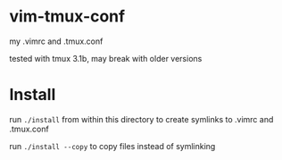# vim-tmux-conf
my .vimrc and .tmux.conf

tested with tmux 3.1b, may break with older versions

# Install
run `./install` from within this directory to create symlinks to .vimrc and .tmux.conf

run `./install --copy` to copy files instead of symlinking
